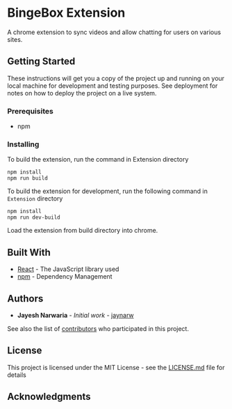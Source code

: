 # BingeBox Extension

A chrome extension to sync videos and allow chatting for users on various sites.

## Getting Started

These instructions will get you a copy of the project up and running on your local machine for development and testing purposes. See deployment for notes on how to deploy the project on a live system.

### Prerequisites

* npm

### Installing

To build the extension, run the command in Extension directory

```
npm install
npm run build
```
To build the extension for development, run the following command in `Extension` directory

```
npm install
npm run dev-build
```


Load the extension from build directory into chrome.

## Built With

* [React](https://reactjs.org/) - The JavaScript library used
* [npm](https://www.npmjs.com/) - Dependency Management

## Authors

* **Jayesh Narwaria** - *Initial work* - [jaynarw](https://github.com/jaynarw)

See also the list of [contributors](https://github.com/jaynarw/psychic-giggle/contributors) who participated in this project.

## License

This project is licensed under the MIT License - see the [LICENSE.md](LICENSE.md) file for details

## Acknowledgments
